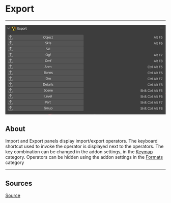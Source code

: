 # Export

___

![Alt text centered](images/n-panel-export.png)

## About

Import and Export panels display import/export operators. The keyboard shortcut used to invoke the operator is displayed next to the operators. The key combination can be changed in the addon settings, in the [Keymap](../addon-preference-panels/blender-x-ray-addon-preference-panel-keymap.md) category. Operators can be hidden using the addon settings in the [Formats](../addon-preference-panels/blender-x-ray-addon-preference-panel-formats.md) category

___

## Sources

[Source](https://github.com/PavelBlend/blender-xray/wiki/Panel-Import-Export)

